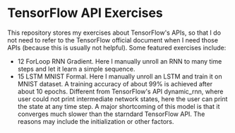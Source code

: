 # TensorFlow API Exercises
This repository stores my exercises about TensorFlow's APIs, so that I do not need to refer to the TensorFlow official document when I need those APIs (because this is usually not helpful). Some featured exercises include:
* 12 ForLoop RNN Gradient. Here I manually unroll an RNN to many time steps and let it learn a simple sequence. 
* 15 LSTM MNIST Formal. Here I manually unroll an LSTM and train it on MNIST dataset. A training accuracy of about 99% is achieved after about 10 epochs. Different from TensorFlow's API dynamic_rnn, where user could not print intermediate network states, here the user can print the state at any time step. A major shortcoming of this model is that it converges much slower than the starndard TensorFlow API. The reasons may include the initialization or other factors. 
